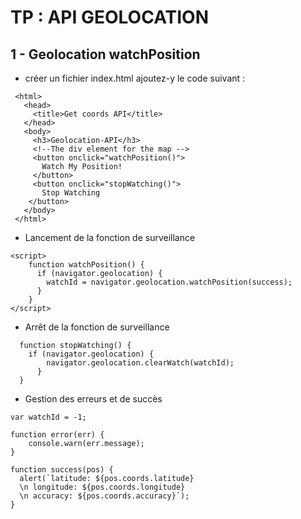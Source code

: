 # TP : API GEOLOCATION

## 1 - Geolocation watchPosition

 - créer un fichier index.html ajoutez-y le code suivant : 
 ````
  <html>
    <head>
      <title>Get coords API</title>   
    </head>
    <body>
      <h3>Geolocation-API</h3>
      <!--The div element for the map -->
      <button onclick="watchPosition()">
        Watch My Position!
      </button>
      <button onclick="stopWatching()">
        Stop Watching
     </button>
    </body>
  </html>
 ````
 - Lancement de la fonction de surveillance
````
<script>
    function watchPosition() {
      if (navigator.geolocation) {
        watchId = navigator.geolocation.watchPosition(success);
      }
    }
</script>

````
- Arrêt de la fonction de surveillance
`````
  function stopWatching() {
    if (navigator.geolocation) {
        navigator.geolocation.clearWatch(watchId);
      }
  }
`````

- Gestion des erreurs et de succès
`````
var watchId = -1;

function error(err) {
    console.warn(err.message);
}

function success(pos) {
  alert(`latitude: ${pos.coords.latitude}
  \n longitude: ${pos.coords.longitude}
  \n accuracy: ${pos.coords.accuracy}`);
}


``````